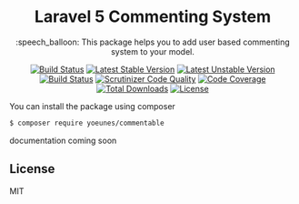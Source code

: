 <h1 align="center">Laravel 5 Commenting System</h1>

<p align="center">:speech_balloon:  This package helps you to add user based commenting system to your model.</p>

<p align="center">
    <a href="https://travis-ci.org/yoeunes/commentable"><img src="https://travis-ci.org/yoeunes/commentable.svg?branch=master" alt="Build Status"></a>
    <a href="https://packagist.org/packages/yoeunes/commentable"><img src="https://poser.pugx.org/yoeunes/commentable/v/stable" alt="Latest Stable Version"></a>
    <a href="https://packagist.org/packages/yoeunes/commentable"><img src="https://poser.pugx.org/yoeunes/commentable/v/unstable" alt="Latest Unstable Version"></a>
    <a href="https://scrutinizer-ci.com/g/yoeunes/commentable/build-status/master"><img src="https://scrutinizer-ci.com/g/yoeunes/commentable/badges/build.png?b=master" alt="Build Status"></a>
    <a href="https://scrutinizer-ci.com/g/yoeunes/commentable/?branch=master"><img src="https://scrutinizer-ci.com/g/yoeunes/commentable/badges/quality-score.png?b=master" alt="Scrutinizer Code Quality"></a>
    <a href="https://scrutinizer-ci.com/g/yoeunes/commentable/?branch=master"><img src="https://scrutinizer-ci.com/g/yoeunes/commentable/badges/coverage.png?b=master" alt="Code Coverage"></a>
    <a href="https://packagist.org/packages/yoeunes/commentable"><img src="https://poser.pugx.org/yoeunes/commentable/downloads" alt="Total Downloads"></a>
    <a href="https://packagist.org/packages/yoeunes/commentable"><img src="https://poser.pugx.org/yoeunes/commentable/license" alt="License"></a>
</p>

You can install the package using composer

```sh
$ composer require yoeunes/commentable
```

documentation coming soon

## License

MIT
